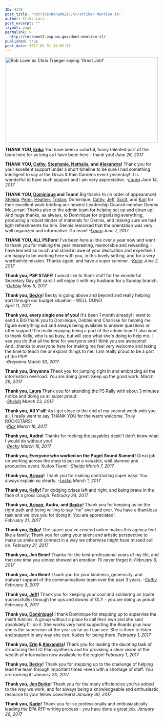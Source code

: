 ```yaml
---
ID: 4178
post_title: '<strike>Don&#8217;t</strike> Mention It!'
author: Erika Lari
post_excerpt: ""
layout: page
permalink: >
  http://intranet2.psp.wa.gov/dont-mention-it/
published: true
post_date: 2017-02-01 14:02:57
---
```

<img tabindex="-1" id="longdesc-return-4136" longdesc="http://intranet2.psp.wa.gov?longdesc=4136&#038;referrer=4178" src="http://intranet2.psp.wa.gov/wp-content/uploads/2017/01/p8kKA.gif" alt="Rob Lowe as Chris Traeger saying &#039;Great Job!&#039;" width="500" height="280" class="aligncenter size-full wp-image-4136" />

<strong>THANK YOU, <a href="http://intranet2.psp.wa.gov/staff/erikalari/">Erika</a></strong>
You have been a colorful, funny talented part of the team here for as long as I have been here - thank you! 
<em>June 26, 2017</em>

<strong>THANK YOU, <a href="http://intranet2.psp.wa.gov/staff/cathycochrane/">Cathy</a>, <a href="http://intranet2.psp.wa.gov/staff/stephaniesuter/">Stephanie</a>, <a href="http://intranet2.psp.wa.gov/staff/nathaliehamel/">Nathalie</a>, and <a href="http://intranet2.psp.wa.gov/staff/alexandradoty/">Alexandra</a>!</strong>
Thank you for your excellent support under a short timeline to be sure I had something intelligent to say at the Orcas & Rain Gardens event yesterday! It is wonderful to have such support and I am very appreciative.
<em>-<a href="http://intranet2.psp.wa.gov/staff/laurablackmore/">Laura</a></em>
<em>June 14, 2017</em>

<strong>THANK YOU, <a href="http://intranet2.psp.wa.gov/staff/dominiquehampton/">Dominique</a> and Team!</strong>
Big thanks to (in order of appearance) <a href="http://intranet2.psp.wa.gov/staff/sheidasahandy/">Sheida</a>, <a href="http://intranet2.psp.wa.gov/staff/peterbest/">Peter</a>, <a href="http://intranet2.psp.wa.gov/staff/heatherbenson/">Heather</a>, <a href="http://intranet2.psp.wa.gov/staff/tristanpetercontesse/">Tristan</a>, Dominique, <a href="http://intranet2.psp.wa.gov/staff/cathycochrane/">Cathy</a>, <a href="http://intranet2.psp.wa.gov/staff/jeffparsons">Jeff</a>, <a href="http://intranet2.psp.wa.gov/staff/scottredman/">Scott</a>, and <a href="http://intranet2.psp.wa.gov/staff/karistiles/">Kari</a> for their excellent work briefing our newest Leadership Council member Dennis McLerran! Thanks also to the admin team for helping set up and clean up! And huge thanks, as always, to Dominique for organizing everything, producing a robust binder of materials for Dennis, and making sure we had light refreshments for him. Dennis remarked that the orientation was very well organized and informative. Go team!
<em>-<a href="http://intranet2.psp.wa.gov/staff/laurablackmore/">Laura</a></em>
<em>June 7, 2017</em>

<strong>THANK YOU, ALL PSPers!</strong>
I've been here a little over a year now and want to thank you for making the year interesting, memorable and rewarding. I have learned so much and stand in awe of your dedication and expertise. I am happy to be working here with you, in this lovely setting, and for a very worthwhile mission. Thanks again, and have a super summer.
<em>-<a href="http://intranet2.psp.wa.gov/staff/karinberkholtz/">Karin</a></em>
<em>June 2, 2017</em>

<strong>Thank you, PSP STAFF!</strong>
I would like to thank staff for the wonderful Secretary Day gift card. I will enjoy it with my husband for a Sunday brunch. 
<em>-<a href="http://intranet2.psp.wa.gov/staff/debbielewandowsky/">Debbie</a></em>
<em>May 5, 2017</em>

<strong>Thank you, <a href="http://intranet2.psp.wa.gov/staff/beckydeboer/">Becky</a>!</strong>
Becky is going above and beyond and really helping sort through our budget situation - WELL DONE!  
<em>April 11, 2017</em>

<strong>Thank you, every single one of you!</strong>
It's been 1 month already! I want to send a BIG thank you to Dominique, Debbie and Charisse for helping me figure everything out and always being available to answer questions or offer support! I'm really enjoying being a part of the admin team! I also want to thank Kelly, who is so busy, but will stop what she's doing to help me. I see you do that all the time for everyone and I think you are awesome! And...thanks to everyone here for making me feel very welcome and taking the time to teach me or explain things to me. I am really proud to be a part of the PSP!  
<em>-Breyanna</em>
<em>March 30, 2017</em>

<strong>Thank you, Breyanna</strong>
Thank you for jumping right in and embracing all the information overload. You are doing great. Keep up the good work.
<em>March 29, 2017</em>  

<strong>Thank you, <a href="http://intranet2.psp.wa.gov/staff/laurablackmore/">Laura</a></strong>
Thank you for attending the PS Rally with about 3 minutes notice and doing us all super proud!  
<em>-<a href="http://intranet2.psp.wa.gov/staff/sheidasahandy/">Sheida</a></em>
<em>March 23, 2017</em>

<strong>Thank you, All Y'all!</strong>
As I get close to the end of my second week with you all, I really want to say THANK YOU for the warm welcome. Truly ROCKSTARS!  
<em>-<a href="http://intranet2.psp.wa.gov/staff/rickberman/">Rick</a></em>
<em>March 16, 2017</em>

<strong>Thank you, Audra!</strong>
Thanks for rocking the payables desk! I don't know what I would do without you!  
<em>-<a href="http://intranet2.psp.wa.gov/staff/beckydeboer/">Becky</a></em>
<em>March 16, 2017</em>

<strong>Thank you, Everyone who worked on the Puget Sound Summit!</strong>
Great job on working across the shop to put on a valuable, well planned and productive event. Kudos Team!
<em>-<a href="http://intranet2.psp.wa.gov/staff/sheidasahandy/">Sheida</a></em>
<em>March 7, 2017</em>

<strong>Thank you, <a href="http://intranet2.psp.wa.gov/staff/arjeantravis/">Arjean</a>!</strong>
Thank you for making contracting super easy! You always explain so clearly.
<em>-<a href="http://intranet2.psp.wa.gov/staff/leskafore/">Leska</a></em>
<em>March 1, 2017</em>

<strong>Thank you, <a href="http://intranet2.psp.wa.gov/staff/kellyadams/">Kelly</a>!</strong>
For dodging crises left and right, and being brave in the face of a gross cough.
<em>February 24, 2017</em>

<strong>Thank you, <a href="http://intranet2.psp.wa.gov/staff/arjeantravis/">Arjean</a>, Audra, and <a href="http://intranet2.psp.wa.gov/staff/beckydeboer/">Becky</a>!</strong>
Thank you for keeping us on the right path and being willing to say "no" over and over. You have a thankless task and we love you for doing it. You are appreciated!  
<em>February 21, 2017</em>

<strong>Thank you, <a href="http://intranet2.psp.wa.gov/staff/erikalari/">Erika</a>!</strong>
The space you've created online makes this agency feel like a family. Thank you for using your talent and artistic perspective to make us smile and connect in a way we otherwise might have missed out on.
<em>February 21, 2017</em>

<strong>Thank you, Jen Benn!</strong>
Thanks for the best professional years of my life, and that one time you almost showed an emotion. I'll never forget it.
<em>February 9, 2017</em>

<strong>Thank you, Jen Benn!</strong>
Thank you for your kindness, generosity, and stalwart support of the communications team over the past 3 years.
<em>-<a href="http://intranet2.psp.wa.gov/staff/cathycochrane/">Cathy</a></em>
<em>February 9, 2017</em>

<strong>Thank you, <a href="http://intranet2.psp.wa.gov/staff/jeffparsons/">Jeff</a>!</strong>
Thank you for keeping your cool and soldiering on (quite successfully) through the ups and downs of OLY - you are doing us proud!
<em>February 6, 2017</em>

<strong>Thank you, <a href="http://intranet2.psp.wa.gov/staff/dominiquehampton/">Dominique</a>!</strong>
I thank Dominique for stepping up to supervise the misfit Admins. A group without a place to call their own and she said absolutely I'll do it. She works very hard supporting the Boards plus now she is the supervisor of the year as far as I can see. She is there to listen and support in any way she can. Kudos for being there.
<em>February 1, 2017</em>

<strong>Thank you, <a href="http://intranet2.psp.wa.gov/staff/erinryan-penuela/">Erin</a> & <a href="http://intranet2.psp.wa.gov/staff/alexandradoty/">Alexandra</a>!</strong>
Thank you for leading the daunting task of structuring the LIO Plan synthesis and for providing a clear vision of the wealth of information now available to the region!
<em>February 1, 2017</em>

<strong>Thank you, <a href="http://intranet2.psp.wa.gov/staff/beckydeboer/">Becky</a>!</strong>
Thank you for stepping up to the challenge of helping lead the team through important times -even with a shortage of staff. You are rocking it!
<em>January 30, 2017</em>

<strong>Thank you, <a href="http://intranet2.psp.wa.gov/staff/jenburke/">Jen Burke</a>!</strong>
Thank you for the many efficiencies you've added to the way we work, and for always being a knowledgeable and enthusiastic resource to your fellow coworkers!
<em>January 30, 2017</em>

<strong>Thank you, <a href="http://intranet2.psp.wa.gov/staff/karinberkholtz/">Karin</a>!</strong>
Thank you for so professionally and enthusiastically leading the EPA RFP writing process - you have done a great job.
<em>January 26, 2017</em>
